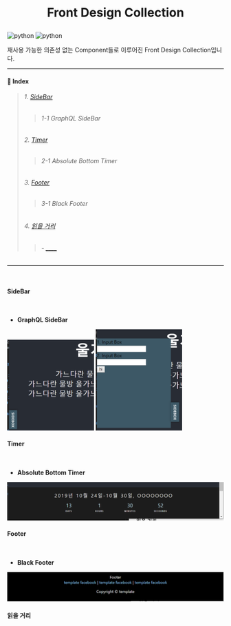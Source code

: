 # <p align="center">Front Design Collection</p>
![python](https://img.shields.io/badge/React-Frontend-blue?logo=React)
![python](https://img.shields.io/badge/Sass-Frontend-blue?logo=Sass)

재사용 가능한 의존성 없는 Component들로 이루어진 Front Design Collection입니다.

- - - 
#### 📂 Index

> ###### 1. [SideBar](#SideBar)
>> ######   1-1 GraphQL SideBar
> ###### 2. [Timer](#Timer)
>> ######   2-1 Absolute Bottom Timer
> ###### 3. [Footer](#Footer)
>> ######   3-1 Black Footer
> ###### 4. [읽을 거리](#읽을-거리)
>>  ######  - [____](#____)
- - -
</br>

#### SideBar
</br>

- **GraphQL SideBar**
<img src="./img/Gsidebox2.PNG" width="40%">
<img src="./img/Gsidebox.PNG" width="40%">
</br>

#### Timer
</br>

- **Absolute Bottom Timer**
<img src="./img/AbsoluteBottomTimer.PNG">
</br>

#### Footer
</br>

- **Black Footer**
<img src="./img/BlackFooter.PNG">

#### 읽을 거리